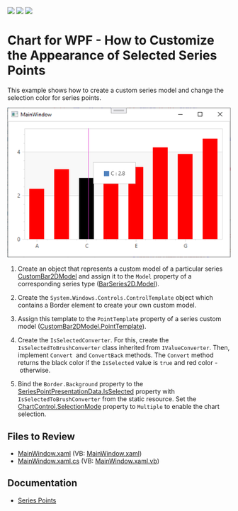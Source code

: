 <!-- default badges list -->
![](https://img.shields.io/endpoint?url=https://codecentral.devexpress.com/api/v1/VersionRange/128569667/22.2.2%2B)
[![](https://img.shields.io/badge/Open_in_DevExpress_Support_Center-FF7200?style=flat-square&logo=DevExpress&logoColor=white)](https://supportcenter.devexpress.com/ticket/details/T209781)
[![](https://img.shields.io/badge/📖_How_to_use_DevExpress_Examples-e9f6fc?style=flat-square)](https://docs.devexpress.com/GeneralInformation/403183)
<!-- default badges end -->

# Chart for WPF - How to Customize the Appearance of Selected Series Points

This example shows how to create a custom series model and change the selection color for series points.

![Chart](./images/Chart.png)         

1. Create an object that represents a custom model of a particular series [CustomBar2DModel](https://docs.devexpress.com/WPF/DevExpress.Xpf.Charts.CustomBar2DModel) and assign it to the `Model` property of a corresponding series type ([BarSeries2D.Model](https://docs.devexpress.com/WPF/DevExpress.Xpf.Charts.BarSeries2D.Model)).

2. Create the `System.Windows.Controls.ControlTemplate` object which contains a Border element to create your own custom model.

3. Assign this template to the `PointTemplate` property of a series custom model ([CustomBar2DModel.PointTemplate](https://docs.devexpress.com/WPF/DevExpress.Xpf.Charts.CustomPie2DModel.PointTemplate)).

4. Create the `IsSelectedConverter`. For this, create the `IsSelectedToBrushConverter` class inherited from `IValueConverter`. Then, implement `Convert`  and `ConvertBack` methods. The `Convert` method returns the black color if the `IsSelected` value is `true` and red color -  otherwise.

5. Bind the `Border.Background` property to the [SeriesPointPresentationData.IsSelected](https://docs.devexpress.com/WPF/DevExpress.Xpf.Charts.SeriesPointPresentationData.IsSelected) property with `IsSelectedToBrushConverter` from the static resource. Set the [ChartControl.SelectionMode](https://docs.devexpress.com/WPF/DevExpress.Xpf.Charts.ChartControl.SelectionMode) property to `Multiple` to enable the chart selection. 

## Files to Review

* [MainWindow.xaml](./CS/CustomModelSelectedPointsCustomization/MainWindow.xaml) (VB: [MainWindow.xaml](./VB/CustomModelSelectedPointsCustomization/MainWindow.xaml))
* [MainWindow.xaml.cs](./CS/CustomModelSelectedPointsCustomization/MainWindow.xaml.cs) (VB: [MainWindow.xaml.vb](./VB/CustomModelSelectedPointsCustomization/MainWindow.xaml.vb))

## Documentation

* [Series Points](https://docs.devexpress.com/WPF/6340/controls-and-libraries/charts-suite/chart-control/series/series-points)

